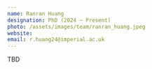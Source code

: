 ```yaml
---
name: Ranran Huang
designation: PhD (2024 ~ Present)
photo: /assets/images/team/ranran_huang.jpeg
website: 
email: r.huang24@imperial.ac.uk
---
```

TBD